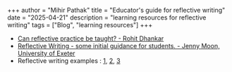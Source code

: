 +++
author = "Mihir Pathak"
title = "Educator's guide for reflective writing"
date = "2025-04-21"
description = "learning resources for reflective writing"
tags = ["Blog", "learning resources"]
+++


- [Can reflective practice be taught? - Rohit Dhankar](https://drive.google.com/file/d/1V1cW9XR7DrkzV8eY_b1PhtZ94KCLrnsx/view?usp=sharing)
- [Reflective Writing - some initial guidance for students. - Jenny Moon, University of Exeter](https://drive.google.com/file/d/13tXsvl9ocxZZbxXgDexcxNJKTHEZ-IKz/view?usp=sharing)
- Reflective writing examples : [1](https://docs.google.com/document/d/1GTH_RrI5GkY1PsHbPYZLAafMpsocz6Jw/edit?usp=drive_link&ouid=113150938384148569470&rtpof=true&sd=true), [2](https://docs.google.com/document/d/1WFO4U_dpSGyA_ojxgVgN5vOB5x32XyGM/edit?usp=sharing&ouid=113150938384148569470&rtpof=true&sd=true), [3](https://docs.google.com/document/d/1FGcIDs3SUa2PxFftjh_M4oUWpChRNcAi/edit?usp=sharing&ouid=113150938384148569470&rtpof=true&sd=true)





